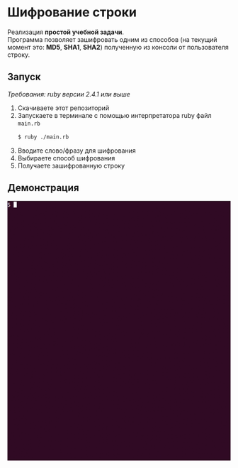 # Шифрование строки

Реализация **простой учебной задачи**.  
Программа позволяет зашифровать одним из способов (на текущий момент это: **MD5**, **SHA1**, **SHA2**) полученную из консоли от пользователя строку.

## Запуск

*Требования: ruby версии 2.4.1 или выше*

1. Скачиваете этот репозиторий
2. Запускаете в терминале с помощью интерпретатора ruby файл `main.rb`  
    ```bash
    $ ruby ./main.rb
    ```
3. Вводите слово/фразу для шифрования
4. Выбираете способ шифрования
5. Получаете зашифрованную строку


## Демонстрация

![](./anim.gif)